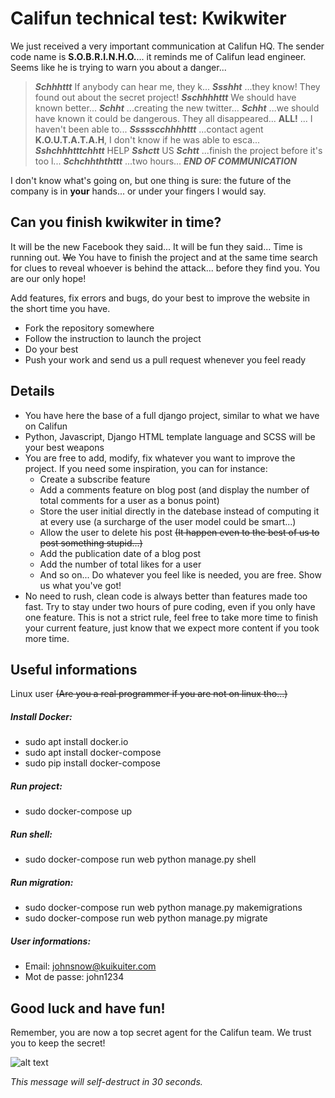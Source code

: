 # Califun technical test: Kwikwiter

We just received a very important communication at Califun HQ.
The sender code name is __S.O.B.R.I.N.H.O.__... it reminds me of Califun lead engineer. Seems like he is trying to warn you about a danger...

> **_Schhhttt_** If anybody can hear me, they k... **_Ssshht_**  ...they know! They found out about the secret project! **_Sschhhhttt_** We should have known better... **_Schht_** ...creating the new twitter... **_Schht_** ...we should have known it could be dangerous. They all disappeared... **ALL!** ... I haven't been able to... **_Ssssscchhhhttt_** ...contact agent __K.O.U.T.A.T.A.H__, I don't know if he was able to esca... **_Sshchhhtttchhtt_** HELP **_Sshctt_** US **_Schtt_** ...finish the project before it's too l... **_Schchhththttt_** ...two hours...
> **_END OF COMMUNICATION_**

I don't know what's going on, but one thing is sure: the future of the company is in __your__ hands... or under your fingers I would say.


## Can you finish kwikwiter in time?

It will be the new Facebook they said... It will be fun they said...
Time is running out. ~~We~~ You have to finish the project and at the same time search for clues to reveal whoever is behind the attack... before they find you.
You are our only hope!

Add features, fix errors and bugs, do your best to improve the website in the short time you have.

* Fork the repository somewhere
* Follow the instruction to launch the project
* Do your best
* Push your work and send us a pull request whenever you feel ready


## Details

* You have here the base of a full django project, similar to what we have on Califun
* Python, Javascript, Django HTML template language and SCSS will be your best weapons
* You are free to add, modify, fix whatever you want to improve the project. If you need some inspiration, you can for instance:
  * Create a subscribe feature
  * Add a comments feature on blog post (and display the number of total comments for a user as a bonus point)
  * Store the user initial directly in the datebase instead of computing it at every use (a surcharge of the user model could be smart...)
  * Allow the user to delete his post ~~(It happen even to the best of us to post something stupid...)~~
  * Add the publication date of a blog post
  * Add the number of total likes for a user
  * And so on... Do whatever you feel like is needed, you are free. Show us what you've got!
* No need to rush, clean code is always better than features made too fast. Try to stay under two hours of pure coding, even if you only have one feature. This is not a strict rule, feel free to take more time to finish your current feature, just know that we expect more content if you took more time.


## Useful informations

Linux user ~~(Are you a real programmer if you are not on linux tho...)~~

##### Install Docker:
* sudo apt install docker.io
* sudo apt install docker-compose
* sudo pip install docker-compose

##### Run project:
* sudo docker-compose up

##### Run shell:
* sudo docker-compose run web python manage.py shell

##### Run migration:
* sudo docker-compose run web python manage.py makemigrations 
* sudo docker-compose run web python manage.py migrate

##### User informations:
* Email: johnsnow@kuikuiter.com
* Mot de passe: john1234


## Good luck and have fun!
Remember, you are now a top secret agent for the Califun team. We trust you to keep the secret!

![alt text](https://media.giphy.com/media/NdKVEei95yvIY/giphy.gif "THIS IS A SECRET")

*This message will self-destruct in 30 seconds.*
